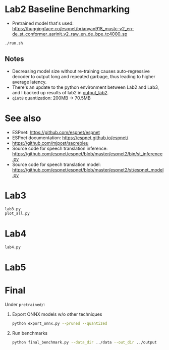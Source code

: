 # Lab2 Baseline Benchmarking

- Pretrained model that's
  used: https://huggingface.co/espnet/brianyan918_mustc-v2_en-de_st_conformer_asrinit_v2_raw_en_de_bpe_tc4000_sp

```bash
./run.sh
```

## Notes

- Decreasing model size without re-training causes auto-regressive decoder to output long and repeated garbage,
  thus leading to higher average latency.
- There's an update to the python environment between Lab2 and Lab3, and I backed up results of lab2
  in [output_lab2](output_lab2).
- `qint8` quantization: 200MB -> 70.5MB

# See also

- ESPnet: https://github.com/espnet/espnet
- ESPnet documentation: https://espnet.github.io/espnet/
- https://github.com/mjpost/sacrebleu
- Source code for speech translation inference: https://github.com/espnet/espnet/blob/master/espnet2/bin/st_inference.py
- Source code for speech translation model: https://github.com/espnet/espnet/blob/master/espnet2/st/espnet_model.py

# Lab3

```bash
lab3.py
plot_all.py
```

# Lab4

```bash
lab4.py
```

# Lab5

# Final

Under `pretrained/`:

1. Export ONNX models w/o other techniques

   ```bash
   python export_onnx.py --pruned --quantized
   ```

2. Run benchmarks

   ```bash
   python final_benchmark.py --data_dir ../data --out_dir ../output
   ```